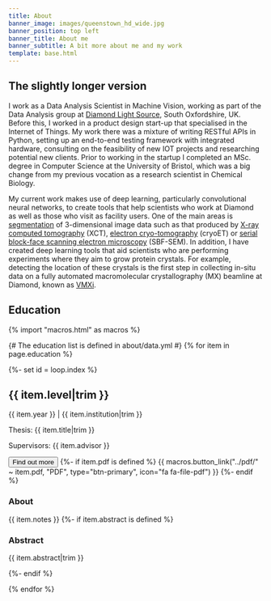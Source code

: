 ```yaml
---
title: About
banner_image: images/queenstown_hd_wide.jpg
banner_position: top left
banner_title: About me
banner_subtitle: A bit more about me and my work
template: base.html
---
```



<section class="mb-5">

## The slightly longer version

I work as a Data Analysis Scientist in Machine Vision, working as part of the Data Analysis group at [Diamond Light Source][dls-link], South Oxfordshire, UK. 
Before this, I worked in a product design start-up that specialised in the Internet of Things. My work there was a mixture of writing RESTful APIs in Python, setting up an end-to-end testing framework with integrated hardware, consulting on the feasibility of new IOT projects and researching potential new clients. 
Prior to working in the startup I completed an MSc. degree in Computer Science 
at the University of Bristol, which was a big change from my previous vocation 
as a research scientist in Chemical Biology. 

My current work makes use of deep learning, particularly convolutional neural networks, 
to create tools that help scientists who work at Diamond as well as those who visit as
facility users. One of the main areas is [segmentation][segment] of 3-dimensional image data such as that produced by [X-ray computed tomography][xray-ct] (XCT), [electron cryo-tomography][ect] (cryoET) or [serial block-face scanning electron microscopy][sbf] (SBF-SEM). In addition, I have created deep learning tools that aid scientists who are performing experiments where they aim to grow protein crystals. For example, detecting the location of these crystals is the first step in collecting in-situ data on a fully automated macromolecular crystallography (MX) beamline at Diamond, known as [VMXi][vmxi-link].


<section class="mb-5">

## Education

{% import "macros.html" as macros %}

{# The education list is defined in about/data.yml #}
{% for item in page.education %}

<div class="mb-3">
{%- set id = loop.index %}
<h2 class="fs-4 mb-1">
  {{ item.level|trim }}
</h2>
<p class="mb-1">
  <span class="text-muted">{{ item.year }}</span>
  |
  {{ item.institution|trim }}
</p>
<p class="mb-1 text-muted fs-6">
  Thesis: {{ item.title|trim }}
</p>
<p class="mb-1 text-muted fs-6">
  Supervisors: {{ item.advisor }}
</p>
<button class="btn btn-secondary btn-sm me-1 mb-2" type="button"
    data-bs-toggle="collapse" data-bs-target="#collapse-abstract-{{ id }}"
    aria-expanded="false" aria-controls="collapse-abstract-{{ id }}">
  Find out more <i class="fa fa-chevron-circle-down ms-1" aria-hidden="true"></i>
</button>
{%- if item.pdf is defined %}
  {{ macros.button_link("../pdf/" ~ item.pdf, "PDF", type="btn-primary", icon="fa fa-file-pdf") }}
{%- endif %}
<div id="collapse-abstract-{{ id }}" class="collapse paper-info mt-2 overflow-hidden">
  <h3 class="">About</h3>
  {{ item.notes }}
{%- if item.abstract is defined %}
  <h3 class="">Abstract</h3>
  <p>{{ item.abstract|trim }}</p>
{%- endif %}
</div>
</div>

{% endfor %}

</section>


[dls-link]: https://www.diamond.ac.uk
[segment]: https://en.wikipedia.org/wiki/Image_segmentation
[xray-ct]: https://www.diamond.ac.uk/Instruments/Techniques/Imaging/Tomography.html
[ect]: https://en.wikipedia.org/wiki/Electron_cryotomography
[sbf]: https://en.wikipedia.org/wiki/Serial_block-face_scanning_electron_microscopy
[vmxi-link]: https://www.diamond.ac.uk/Instruments/Mx/VMXi.html